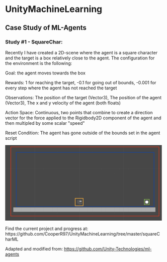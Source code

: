 # UnityMachineLearning
## Case Study of ML-Agents
### Study #1 - SquareChar:
<p>Recently I have created a 2D-scene where the agent is a square character and the target is a box relatively close to the agent. The configuration for the environment is the following:</p>
<p>Goal: the agent moves towards the box</p>
<p>Rewards: 1 for reaching the target, -0.1 for going out of bounds, -0.001 for every step where the agent has not reached the target</p>
<p>Observations: The position of the target (Vector3), The position of the agent (Vector3), The x and y velocity of the agent (both floats)</p>
<p>Action Space: Continuous, two points that combine to create a direction vector for the force applied to the Rigidbody2D component of the agent and then multipled by some scalar "speed"</p>
<p>Reset Condition: The agent has gone outside of the bounds set in the agent script</p>
<p align="center">
  <img width="720" src=ScreenShots/environment.png>
</p>
Find the current project and progress at: https://github.com/CooperR97/UnityMachineLearning/tree/master/squareCharML

Adapted and modified from: https://github.com/Unity-Technologies/ml-agents
